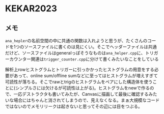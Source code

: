 # KEKAR2023

## メモ
`ana_hepler`の名前空間の中に共通の関数は入れようと思うが、たくさんのコードを1つのソースファイルに書くのは見にくい。そこでヘッダーファイルは共通だけど、ソースファイルはgeneralっぽそうなものは`ana_helper.cpp`に、トリガーカウンター関連は`trigger_counter.cpp`に分けて書くみたいなことをしている

解析上rowヒストグラムとトリガーに引っかかったヒストグラムの用意をする必要があって、online sum/offline sumなどに至ってはヒストグラムが増えすぎて可読性が落ちる。そこでrawとtrigのヒストグラムをペアにした構造体を使うことに(シンプルさには欠けるが可読性は上がる)。ヒストグラムをnewで作るので、一応デストラクタも書いてみたが、Canvasに描画して最後に確認するみたいな場合にはちゃんと消されてしまうので、見えなくなる。まぁ大規模なコードではないのでメモリリークは起きないと思ってその辺には目をつぶる。
